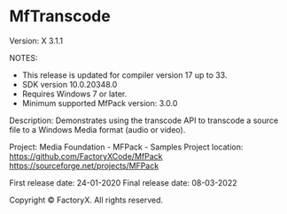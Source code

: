 # MfTranscode
Version: X 3.1.1

NOTES: 
 - This release is updated for compiler version 17 up to 33.
 - SDK version 10.0.20348.0
 - Requires Windows 7 or later.
 - Minimum supported MfPack version: 3.0.0

Description:
Demonstrates using the transcode API to transcode a 
source file to a Windows Media format (audio or video).

Project: Media Foundation - MFPack - Samples
Project location: https://github.com/FactoryXCode/MfPack
                  https://sourceforge.net/projects/MFPack

First release date: 24-01-2020
Final release date: 08-03-2022

Copyright © FactoryX. All rights reserved.